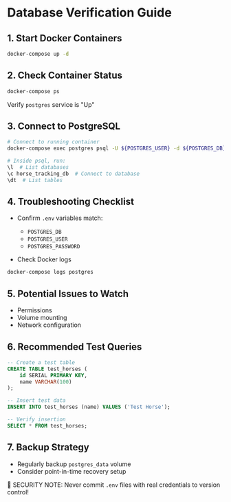 # Database Verification Guide

## 1. Start Docker Containers
```bash
docker-compose up -d
```

## 2. Check Container Status
```bash
docker-compose ps
```
Verify `postgres` service is "Up"

## 3. Connect to PostgreSQL
```bash
# Connect to running container
docker-compose exec postgres psql -U ${POSTGRES_USER} -d ${POSTGRES_DB}

# Inside psql, run:
\l  # List databases
\c horse_tracking_db  # Connect to database
\dt  # List tables
```

## 4. Troubleshooting Checklist
- Confirm `.env` variables match:
  * `POSTGRES_DB`
  * `POSTGRES_USER`
  * `POSTGRES_PASSWORD`

- Check Docker logs
```bash
docker-compose logs postgres
```

## 5. Potential Issues to Watch
- Permissions
- Volume mounting
- Network configuration

## 6. Recommended Test Queries
```sql
-- Create a test table
CREATE TABLE test_horses (
    id SERIAL PRIMARY KEY,
    name VARCHAR(100)
);

-- Insert test data
INSERT INTO test_horses (name) VALUES ('Test Horse');

-- Verify insertion
SELECT * FROM test_horses;
```

## 7. Backup Strategy
- Regularly backup `postgres_data` volume
- Consider point-in-time recovery setup

🚨 SECURITY NOTE:
Never commit `.env` files with real credentials to version control!
